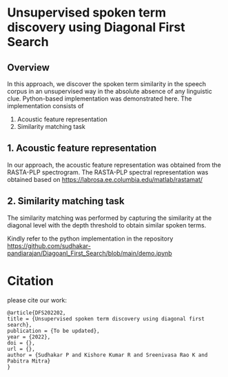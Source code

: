 # Unsupervised spoken term discovery using Diagonal First Search 

## Overview

In this approach, we discover the spoken term similarity in the speech corpus in an unsupervised way in the absolute absence of any linguistic clue. Python-based implementation was demonstrated here. The implementation consists of 

1. Acoustic feature representation 
2. Similarity matching task 

## 1. Acoustic feature representation
In our approach, the acoustic feature representation was obtained from the RASTA-PLP spectrogram. The RASTA-PLP spectral representation was obtained based on https://labrosa.ee.columbia.edu/matlab/rastamat/

## 2. Similarity matching task 

The similarity matching was performed by capturing the similarity at the diagonal level with the depth threshold to obtain similar spoken terms. 

Kindly refer to the python implementation in the repository https://github.com/sudhakar-pandiarajan/Diagoanl_First_Search/blob/main/demo.ipynb

# Citation 

please cite our work:
```
@article{DFS202202,
title = {Unsupervised spoken term discovery using diagonal first search},
publication = {To be updated},
year = {2022},
doi = {},
url = {},
author = {Sudhakar P and Kishore Kumar R and Sreenivasa Rao K and Pabitra Mitra}
}

```

